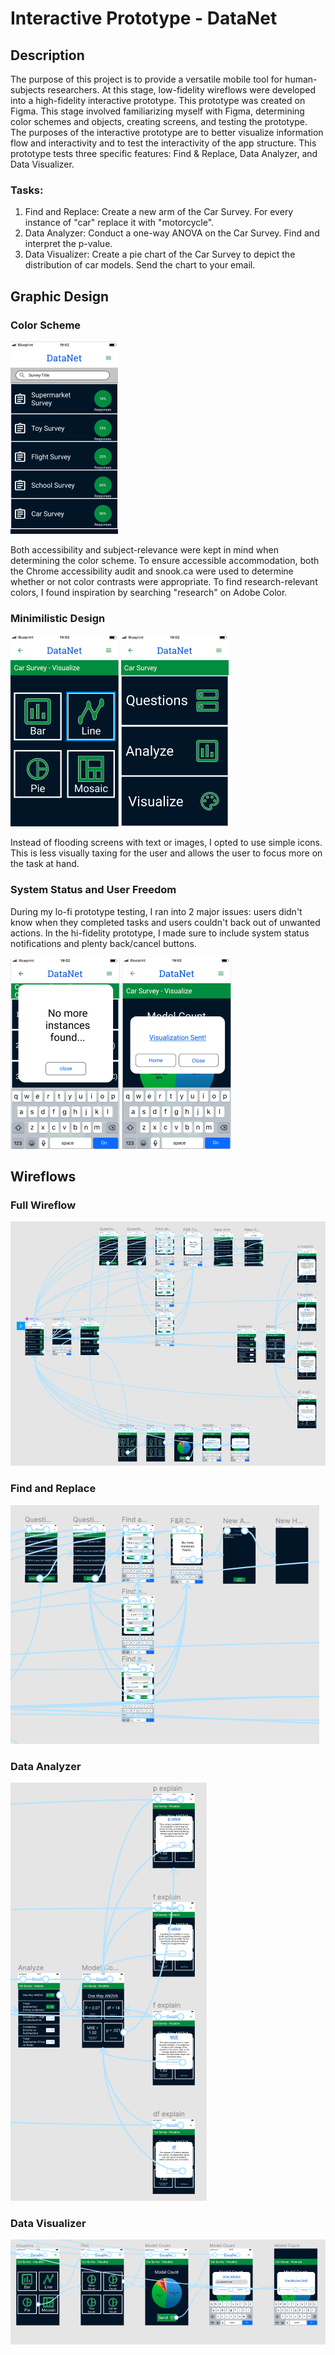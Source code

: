 # Interactive Prototype - DataNet

## Description

The purpose of this project is to provide a versatile mobile tool for human-subjects researchers. At this stage, low-fidelity 
wireflows were developed into a high-fidelity interactive prototype. This prototype was created on Figma. This stage involved 
familiarizing myself with Figma, determining color schemes and objects, creating screens, and testing the prototype. The purposes of 
the interactive prototype are to better visualize information flow and interactivity and to test the interactivity of the app structure. 
This prototype tests three specific features: Find & Replace, Data Analyzer, and Data Visualizer.
### Tasks:
1. Find and Replace: Create a new arm of the Car Survey. For every instance of "car" replace it with "motorcycle".
2. Data Analyzer: Conduct a one-way ANOVA on the Car Survey. Find and interpret the p-value.
3. Data Visualizer: Create a pie chart of the Car Survey to depict the distribution of car models. Send the chart to your email.

## Graphic Design

### Color Scheme

![Color Scheme](/assignment08/HomeScreen.png)

Both accessibility and subject-relevance were kept in mind when determining the color scheme. To ensure accessible accommodation, both the
Chrome accessibility audit and snook.ca were used to determine whether or not color contrasts were appropriate. To find research-relevant colors,
I found inspiration by searching "research" on Adobe Color.

### Minimilistic Design

![Graphs](/assignment08/Graphs.png)
![Options](/assignment08/Options.png)

Instead of flooding screens with text or images, I opted to use simple icons. This is less visually taxing for the user and allows the user to focus
more on the task at hand.

### System Status and User Freedom

During my lo-fi prototype testing, I ran into 2 major issues: users didn't know when they completed tasks and users couldn't back out of unwanted actions. 
In the hi-fidelity prototype, I made sure to include system status notifications and plenty back/cancel buttons.

![No Instances](/assignment08/NoInstances.png)
![Visualization Sent](/assignment08/VisSent.png)

## Wireflows

### Full Wireflow
![Full Flow](/assignment08/FullFlow.png)

### Find and Replace
![Find and Replace](/assignment08/FindReplace.png)

### Data Analyzer
![Data Analyzer](/assignment08/Analyzer.png)

### Data Visualizer
![Data Visualizer](/assignment08/Visualizer.png)
